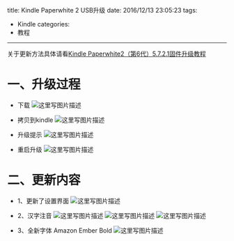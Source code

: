 title: Kindle Paperwhite 2 USB升级
date: 2016/12/13 23:05:23
tags:
- Kindle
categories:
- 教程
---

关于更新方法具体请看[Kindle Paperwhite2（第6代）5.7.2.1固件升级教程](http://blog.csdn.net/u011303443/article/details/50791773)

# 一、升级过程
- 下载
![这里写图片描述](http://p7tst3obo.bkt.clouddn.com/20161213220745915?imageView2/0/interlace/1/q/100|watermark/2/text/Y3lhbmcudGVjaA==/font/Y29uc29sYXM=/fontsize/720/fill/I0Q0RUVGMQ==/dissolve/69/gravity/SouthEast/dx/10/dy/10)

<!-- more -->

- 拷贝到kindle
![这里写图片描述](http://p7tst3obo.bkt.clouddn.com/20161213220814207?imageView2/0/interlace/1/q/100|watermark/2/text/Y3lhbmcudGVjaA==/font/Y29uc29sYXM=/fontsize/720/fill/I0Q0RUVGMQ==/dissolve/69/gravity/SouthEast/dx/10/dy/10)

- 升级提示
![这里写图片描述](http://p7tst3obo.bkt.clouddn.com/20161213221605991?imageView2/0/interlace/1/q/100|watermark/2/text/Y3lhbmcudGVjaA==/font/Y29uc29sYXM=/fontsize/720/fill/I0Q0RUVGMQ==/dissolve/69/gravity/SouthEast/dx/10/dy/10)

- 重启升级
![这里写图片描述](http://p7tst3obo.bkt.clouddn.com/20161213221618006?imageView2/0/interlace/1/q/100|watermark/2/text/Y3lhbmcudGVjaA==/font/Y29uc29sYXM=/fontsize/720/fill/I0Q0RUVGMQ==/dissolve/69/gravity/SouthEast/dx/10/dy/10)


# 二、更新内容
- 1、更新了设置界面
![这里写图片描述](http://p7tst3obo.bkt.clouddn.com/20161213221823119?imageView2/0/interlace/1/q/100|watermark/2/text/Y3lhbmcudGVjaA==/font/Y29uc29sYXM=/fontsize/720/fill/I0Q0RUVGMQ==/dissolve/69/gravity/SouthEast/dx/10/dy/10)

- 2、汉字注音
![这里写图片描述](http://p7tst3obo.bkt.clouddn.com/20161213221852073?imageView2/0/interlace/1/q/100|watermark/2/text/Y3lhbmcudGVjaA==/font/Y29uc29sYXM=/fontsize/720/fill/I0Q0RUVGMQ==/dissolve/69/gravity/SouthEast/dx/10/dy/10)
![这里写图片描述](http://p7tst3obo.bkt.clouddn.com/20161213221905620?imageView2/0/interlace/1/q/100|watermark/2/text/Y3lhbmcudGVjaA==/font/Y29uc29sYXM=/fontsize/720/fill/I0Q0RUVGMQ==/dissolve/69/gravity/SouthEast/dx/10/dy/10)
![这里写图片描述](http://p7tst3obo.bkt.clouddn.com/20161213221931446?imageView2/0/interlace/1/q/100|watermark/2/text/Y3lhbmcudGVjaA==/font/Y29uc29sYXM=/fontsize/720/fill/I0Q0RUVGMQ==/dissolve/69/gravity/SouthEast/dx/10/dy/10)


- 3、全新字体 Amazon Ember Bold
![这里写图片描述](http://p7tst3obo.bkt.clouddn.com/20161213222000836?imageView2/0/interlace/1/q/100|watermark/2/text/Y3lhbmcudGVjaA==/font/Y29uc29sYXM=/fontsize/720/fill/I0Q0RUVGMQ==/dissolve/69/gravity/SouthEast/dx/10/dy/10)
